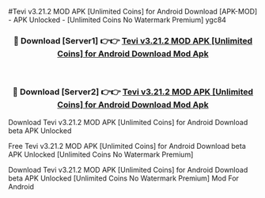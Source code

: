 #Tevi v3.21.2 MOD APK [Unlimited Coins] for Android Download [APK-MOD] - APK Unlocked - [Unlimited Coins No Watermark Premium] ygc84



<div align="center">

<h3>🔴 Download [Server1] 👉👉 <a href="https://momento.my/?title=Tevi_v3.21.2_MOD_APK_[Unlimited_Coins]_for_Android_Download">Tevi v3.21.2 MOD APK [Unlimited Coins] for Android Download Mod Apk</a></h3><br>

<h3>🔴 Download [Server2] 👉👉 <a href="https://momento.my/?title=Tevi_v3.21.2_MOD_APK_[Unlimited_Coins]_for_Android_Download">Tevi v3.21.2 MOD APK [Unlimited Coins] for Android Download Mod Apk</a></h3>
</div>



Download Tevi v3.21.2 MOD APK [Unlimited Coins] for Android Download beta APK Unlocked

Free Tevi v3.21.2 MOD APK [Unlimited Coins] for Android Download beta APK Unlocked [Unlimited Coins No Watermark Premium]

Download Tevi v3.21.2 MOD APK [Unlimited Coins] for Android Download beta APK Unlocked [Unlimited Coins No Watermark Premium] Mod For Android
